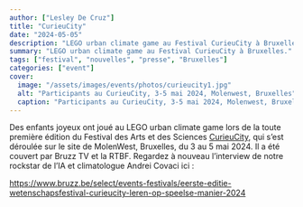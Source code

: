 ```yaml
---
author: ["Lesley De Cruz"]
title: "CurieuCity"
date: "2024-05-05"
description: "LEGO urban climate game au Festival CurieuCity à Bruxelles."
summary: "LEGO urban climate game au Festival CurieuCity à Bruxelles."
tags: ["festival", "nouvelles", "presse", "Bruxelles"]
categories: ["event"]
cover:
  image: "/assets/images/events/photos/curieucity1.jpg"
  alt: "Participants au CurieuCity, 3-5 mai 2024, Molenwest, Bruxelles"
  caption: "Participants au CurieuCity, 3-5 mai 2024, Molenwest, Bruxelles"
---
```


Des enfants joyeux ont joué au LEGO urban climate game lors de la toute première édition du Festival des Arts et des Sciences [CurieuCity](https://curieucity.brussels/fr/edition/molenbeek/), qui s’est déroulée sur le site de MolenWest, Bruxelles, du 3 au 5 mai 2024. Il a été couvert par Bruzz TV et la RTBF. Regardez à nouveau l’interview de notre rockstar de l’IA et climatologue Andrei Covaci ici :

<https://www.bruzz.be/select/events-festivals/eerste-editie-wetenschapsfestival-curieucity-leren-op-speelse-manier-2024>
